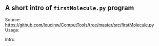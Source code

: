 ## A short intro of `firstMolecule.py` program
Source: https://github.com/leucinw/ComputTools/tree/master/src/firstMolecule.py
Usage:


Intro:
